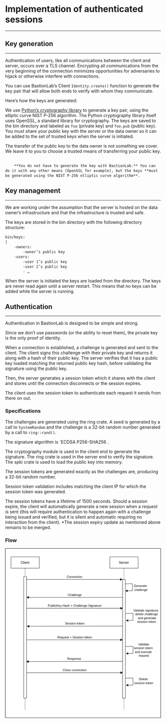 # Implementation of authenticated sessions
___________________________________

## Key generation
___________________________________

Authentication of users, like all communications between the client and server, occurs over a TLS channel. Encrypting all communications from the very beginning of the connection minimizes opportunities for adversaries to hijack or otherwise interfere with connections.

You can use BastionLab’s Client `Identity.create()` function to generate the key pair that will allow both ends to verify with whom they communicate. 

Here’s how the keys are generated:

We use [Python’s cryptography library](https://pypi.org/project/cryptography/) to generate a key pair, using the elliptic curve NIST P-256 algorithm. The Python cryptography library itself uses OpenSSL, a standard library for cryptography.
The keys are saved to the bin directory and labeled as `foo` (private key) and `foo.pub` (public key).
You must share your public key with the server or the data owner so it can be added to the set of trusted keys when the server is initiated.

The transfer of the public key to the data owner is not something we cover. We leave it to you to choose a trusted means of transferring your public key.

``` note

	**You do not have to generate the key with BastionLab.** You can  do it with any other means (OpenSSL for example), but the keys **must be generated using the NIST P-256 elliptic curve algorithm**. 
```

## Key management
___________________________________

We are working under the assumption that the server is hosted on the data owner’s infrastructure and that the infrastructure is trusted and safe.

The keys are stored in the bin directory with the following directory structure:
```
bin/keys:
|
	-owners:
		-owner’s public key
	-users:
		-user 1’s public key
		-user 2’s public key
		- …
```

When the server is initiated the keys are loaded from the directory. The keys are never read again until a server restart. This means that no keys can be added while the server is running.

## Authentication
___________________________________

Authentication in BastionLab is designed to be simple and strong.

Since we don’t use passwords (or the ability to reset them), the private key is the only proof of identity.

When a connection is established, a challenge is generated and sent to the client. The client signs this challenge with their private key and returns it along with a hash of their public key.
The server verifies that it has a public key loaded matching the returned public key hash, before validating the signature using the public key.

Then, the server generates a session token which it shares with the client and stores until the connection disconnects or the session expires.

The client uses the session token to authenticate each request it sends from there on out.

### Specifications

The challenges are generated using the ring crate. A seed is generated by a call to `SystemRandom` and the challenge is a 32-bit random number generated by a call to `ring::rand()`.

The signature algorithm is `ECDSA P256-SHA256 .

The cryptography module is used in the client end to generate the signature.
The ring crate is used in the server end to verify the signature.
The spki crate is used to load the public key into memory.
 
The session tokens are generated exactly as the challenges are, producing a 32-bit random number. 

Session token validation includes matching the client IP for which the session token was generated.

The session tokens have a lifetime of 1500 seconds. 
Should a session expire, the client will automatically generate a new session when a request is sent (this will require authentication to happen again with a challenge being issued and verified, but it is silent and automatic requiring no interaction from the client). 
*The session expiry update as mentioned above remains to be merged.


### Flow

![](../../assets/authentication-flow.png)
